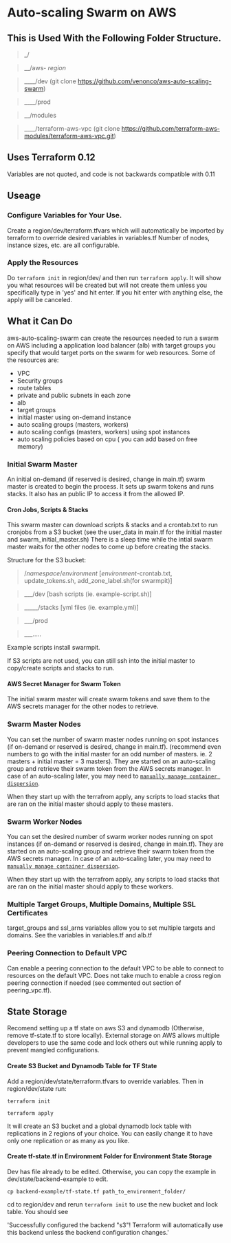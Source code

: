 # Auto-scaling Swarm on AWS

## This is Used With the Following Folder Structure.

>_/

>__/aws- _region_

>____/dev                (git clone https://github.com/venonco/aws-auto-scaling-swarm)

>____/prod

>__/modules

>____/terraform-aws-vpc  (git clone https://github.com/terraform-aws-modules/terraform-aws-vpc.git)

## Uses Terraform 0.12
Variables are not quoted, and code is not backwards compatible with 0.11

## Useage
### Configure Variables for Your Use.
Create a region/dev/terraform.tfvars which will automatically be imported by terraform to override desired variables in variables.tf  Number of nodes, instance sizes, etc. are all configurable.
### Apply the Resources
Do `terraform init` in region/dev/ and then run `terraform apply`.  It will show you what resources will be created but will not create them unless you specifically type in 'yes' and hit enter.  If you hit enter with anything else, the apply will be canceled.

## What it Can Do
aws-auto-scaling-swarm can create the resources needed to run a swarm on AWS including a application load balancer (alb) with target groups you specify that would target ports on the swarm for web resources. Some of the resources are:
  - VPC
  - Security groups
  - route tables
  - private and public subnets in each zone
  - alb
  - target groups
  - initial master using on-demand instance
  - auto scaling groups (masters, workers)
  - auto scaling configs (masters, workers) using spot instances
  - auto scaling policies based on cpu ( you can add based on free memory)
### Initial Swarm Master
An initial on-demand (if reserved is desired, change in main.tf) swarm master is created to begin the process. It sets up swarm tokens and runs stacks.  It also has an public IP to access it from the allowed IP.
#### Cron Jobs, Scripts & Stacks
This swarm master can download scripts & stacks and a crontab.txt to run cronjobs from a S3 bucket (see the user_data in main.tf for the initial master and swarm_initial_master.sh) There is a sleep time while the intial swarm master waits for the other nodes to come up before creating the stacks.

Structure for the S3 bucket:
>/_namespace_/_environment_       [_environment_-crontab.txt, update_tokens.sh, add_zone_label.sh(for swarmpit)]

>___/dev  [bash scripts (ie. example-script.sh)]

>_____/stacks  [yml files  (ie. example.yml)]

>___/prod

>___.....

Example scripts install swarmpit.

If S3 scripts are not used, you can still ssh into the initial master to copy/create scripts and stacks to run.
#### AWS Secret Manager for Swarm Token
The initial swarm master will create swarm tokens and save them to the AWS secrets manager for the other nodes to retrieve.
### Swarm Master Nodes
You can set the number of swarm master nodes running on spot instances (if on-demand or reserved is desired, change in main.tf). (recommend even numbers to go with the initial master for an odd number of masters. ie. 2 masters + initial master = 3 masters).  They are started on an auto-scaling group and retrieve their swarm token from the AWS secrets manager.  In case of an auto-scaling later, you may need to <a href="https://docs.docker.com/engine/swarm/admin_guide/#force-the-swarm-to-rebalance" target="_blank">`manually manage container dispersion`</a>.


When they start up with the terrafrom apply, any scripts to load stacks that are ran on the initial master should apply to these masters.
### Swarm Worker Nodes
You can set the desired number of swarm worker nodes running on spot instances (if on-demand or reserved is desired, change in main.tf). They are started on an auto-scaling group and retrieve their swarm token from the AWS secrets manager.  In case of an auto-scaling later, you may need to <a href="https://docs.docker.com/engine/swarm/admin_guide/#force-the-swarm-to-rebalance" target="_blank">`manually manage container dispersion`</a>.

When they start up with the terrafrom apply, any scripts to load stacks that are ran on the initial master should apply to these workers.
### Multiple Target Groups, Multiple Domains, Multiple SSL Certificates
target_groups and ssl_arns variables allow you to set multiple targets and domains. See the variables in variables.tf and alb.tf
### Peering Connection to Default VPC
Can enable a peering connection to the default VPC to be able to connect to resources on the default VPC.  Does not take much to enable a cross region peering connection if needed (see commented out section of peering_vpc.tf).

## State Storage
Recomend setting up a tf state on aws S3 and dynamodb (Otherwise, remove tf-state.tf to store locally).  External storage on AWS allows multiple developers to use the same code and lock others out while running apply to prevent mangled configurations.
#### Create S3 Bucket and Dynamodb Table for TF State
Add a region/dev/state/terraform.tfvars to override variables.  Then in region/dev/state run:

  `terraform init`
  
  `terraform apply`
  
It will create an S3 bucket and a global dynamodb lock table with replications in 2 regions of your choice.  You can easily change it to have only one replication or as many as you like.
#### Create tf-state.tf in Environment Folder for Environment State Storage
Dev has file already to be edited. Otherwise, you can copy the example in dev/state/backend-example to edit.

  `cp backend-example/tf-state.tf path_to_environment_folder/`
  
cd to region/dev and rerun `terraform init` to use the new bucket and lock table. You should see

  'Successfully configured the backend "s3"! Terraform will automatically use this backend unless the backend configuration changes.'
